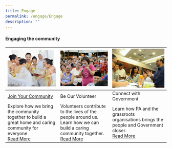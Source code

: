 ```yaml
---
title: Engage
permalink: /engage/Engage
description: ""
---
```

#### Engaging the community




| ![](/images/Engage/join-your-community.png) |  ![](/images/Engage/beourvolunteer.png)|![](/images/Engage/Connect%20with%20Government.png) |
| -------- | -------- | -------- |
| [Join Your Community](/engage/Join-Your-Community)    | Be Our Volunteer     | Connect with Government     |
| Explore how we bring the community together to build a great home and caring community for everyone <br>[Read More](//)    | Volunteers contribute to the lives of the people around us. Learn how we can build a caring community together. <br>[Read More](//)    | Learn how PA and the grassroots organisations brings the people and Government closer. <br>[Read  More](//)|